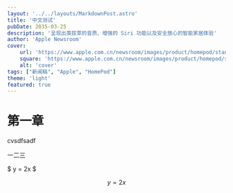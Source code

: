 ```yaml
---
layout: '../../layouts/MarkdownPost.astro'
title: '中文测试'
pubDate: 2035-03-25
description: '呈现出类拔萃的音质、增强的 Siri 功能以及安全放心的智能家居体验'
author: 'Apple Newsroom'
cover:
    url: 'https://www.apple.com.cn/newsroom/images/product/homepod/standard/Apple-HomePod-hero-230118_big.jpg.large_2x.jpg'
    square: 'https://www.apple.com.cn/newsroom/images/product/homepod/standard/Apple-HomePod-hero-230118_big.jpg.large_2x.jpg'
    alt: 'cover'
tags: ["新闻稿", "Apple", "HomePod"] 
theme: 'light'
featured: true
---
```

# 第一章
cvsdfsadf

一二三

$ y = 2x $

$$ y = 2x $$